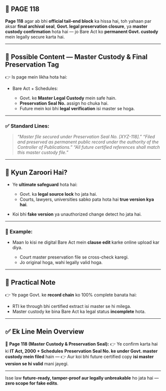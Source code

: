 ## 📄 **PAGE 118**

**Page 118** agar ab bhi **official tail-end block** ka hissa hai, toh yahaan par aksar **final archival seal**, **Govt. legal preservation closure**, ya **master custody confirmation** hota hai — jo Bare Act ko **permanent Govt. custody** mein legally secure karta hai.

---

## 🔹 **Possible Content — Master Custody & Final Preservation Tag**

👉 Is page mein likha hota hai:

* Bare Act + Schedules:

  * Govt. ke **Master Legal Custody** mein safe hain.
  * **Preservation Seal No.** assign ho chuka hai.
  * Future mein koi bhi **legal verification** isi master se hoga.

---

### ✅ **Standard Lines:**

> *“Master file secured under Preservation Seal No. \[XYZ-118].”*
> *“Filed and preserved as permanent public record under the authority of the Controller of Publications.”*
> *“All future certified references shall match this master custody file.”*

---

## 🔹 **Kyun Zaroori Hai?**

* Ye **ultimate safeguard** hota hai:

  * Govt. ka **legal source lock** ho jata hai.
  * Courts, lawyers, universities sabko pata hota hai **true version kya hai**.
* Koi bhi **fake version** ya unauthorized change detect ho jata hai.

---

### 🧩 **Example:**

* Maan lo kisi ne digital Bare Act mein **clause edit** karke online upload kar diya.

  * Court master preservation file se cross-check karegi.
  * Jo original hoga, wahi legally valid hoga.

---

## 🔹 **Practical Note**

👉 Ye page Govt. ke **record chain** ko 100% complete banata hai:

* RTI ke through bhi certified extract isi master se hi milega.
* Master custody ke bina Bare Act ka legal status **incomplete** hota.

---

## ✅ **Ek Line Mein Overview**

📌 **Page 118 (Master Custody & Preservation Seal):**
👉 Ye confirm karta hai ki **IT Act, 2000 + Schedules** **Preservation Seal No. ke under Govt. master custody mein filed** hain —
👉 Aur koi bhi future certified copy **isi master version se hi valid** mani jayegi.

---

Isse law **future-ready, tamper-proof aur legally unbreakable** ho jata hai — **zero scope for fake edits**.
